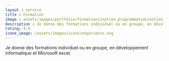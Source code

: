 ```yaml
---
layout : service
title : Formation
image : assets/images/portfolio/formations/notion_programmation/notion_programmation_algorithme_750.jpg
description : Je donne des formations individuel ou en groupe, en développement informatique et Microsoft excel.
rating: 4.5
icone_image: /assets/images/icons/experience.svg
---
```


Je donne des formations individuel ou en groupe, en développement informatique et Microsoft excel.